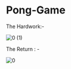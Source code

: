 # Pong-Game

The Hardwork:-


![0 (1)](https://user-images.githubusercontent.com/51379184/80276678-e2558e00-8707-11ea-89c0-c10c7c7ee4c7.jpg)



The Return : -


![0](https://user-images.githubusercontent.com/51379184/80276676-dff33400-8707-11ea-9a8c-3c5172cd53af.jpg)






